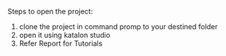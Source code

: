 Steps to open the project:
1. clone the project in command promp to your destined folder
2. open it using katalon studio
3. Refer Report for Tutorials
